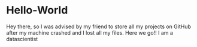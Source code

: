 # Hello-World
Hey there, so I was advised by my friend to store all my projects on GitHub after my machine crashed and I lost all my files. Here we go!!
I am a datascientist
